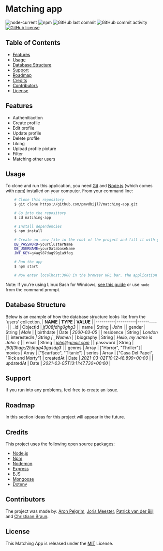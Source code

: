 # Matching app

![node-current](https://img.shields.io/node/v/npm)
![npm](https://img.shields.io/npm/v/npm)
![GitHub last commit](https://img.shields.io/github/last-commit/pmvdbijl7/matching-app)
![GitHub commit activity](https://img.shields.io/github/commit-activity/m/pmvdbijl7/matching-app)
[![GitHub license](https://img.shields.io/github/license/pmvdbijl7/matching-app)](https://github.com/pmvdbijl7/matching-app/blob/main/LICENSE)

## Table of Contents

- [Features](#features)
- [Usage](#usage)
- [Database Structure](#database-structure)
- [Support](#support)
- [Roadmap](#roadmap)
- [Credits](#credits)
- [Contributors](#contributers)
- [License](#license)

## Features

- Authenitiaction
- Create profile
- Edit profile
- Update profile
- Delete profile
- Liking
- Upload profile picture
- Filter
- Matching other users

## Usage

To clone and run this application, you need [Git](https://git-scm.com/) and [Node.js](https://nodejs.org/en/) (which comes with [npm](https://www.npmjs.com/)) installed on your computer. From your command line:

```bash
    # Clone this repository
    $ git clone https://github.com/pmvdbijl7/matching-app.git

    # Go into the repository
    $ cd matching-app

    # Install dependencies
    $ npm install

    # Create an .env file in the root of the project and fill it with your own MongoDB Atlas credentials (you need a MongoDB cluster and database):
    DB_PASSWORD=yourClusterName
    DB_USERNAME=yourDatabaseName
    JWT_KEY=g4ag987dag99g1a9feg

    # Run the app
    $ npm start

    # Now enter localhost:3000 in the browser URL bar, the application should run.
```

Note: If you're using Linux Bash for Windows, [see this guide](https://www.howtogeek.com/261575/how-to-run-graphical-linux-desktop-applications-from-windows-10s-bash-shell/) or use `node` from the command prompt.

## Database Structure

Below is an example of how the database structure looks like from the 'users' collection.
| **NAME** | **TYPE** | **VALUE** |
|----------|----------|-----------|
| \_id | ObjectId | _jf308fdhg0ghg3_ |
| name | String | _John_ |
| gender | String | _Male_ |
| birthdate | Date | _2000-03-05_ |
| residence | String | _London_ |
| interested*in | String | \_Women* |
| biography | String | _Hello, my name is John :)_ |
| email | String | *john@gmail.com* |
| password | String | _j90f3hag;/2hfeag43gasdg3_ |
| genres    | Array | ["Horror", "Thriller"]
| movies    | Array | ["Scarface", "Titanic"]
| series    | Array | ["Casa Del Papel", "Rick and Morty"]
| createdAt | Date | _2021-03-02T10:12:48.899+00:00_ |
| updatedAt | Date | _2021-03-05T13:11:47.730+00:00_ |

## Support

If you run into any problems, feel free to create an issue. 

## Roadmap

In this section ideas for this project will appear in the future.

## Credits

This project uses the following open source packages:

- [Node.js](https://nodejs.org/en/)
- [Npm](https://www.npmjs.com/)
- [Nodemon](https://nodemon.io/)
- [Express](http://expressjs.com/)
- [EJS](https://ejs.co/)
- [Mongoose](https://mongoosejs.com/)
- [Dotenv](https://www.npmjs.com/package/dotenv)

## Contributors

The project was made by: [Aron Pelgrim](https://github.com/aronpelgrim), [Joris Meester](https://github.com/JorisMeester), [Patrick van der Bijl](https://github.com/pmvdbijl7/) and [Christiaan Braun](https://github.com/christiaanbraun/).

## License

This Matching App is released under the [MIT](https://github.com/pmvdbijl7/matching-app/blob/main/LICENSE) License.
